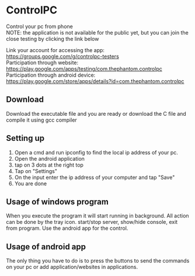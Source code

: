 # ControlPC
Control your pc from phone<br>
NOTE: the application is not available for the public yet, but you can join the close testing by clicking the link below

Link your account for accessing the app: https://groups.google.com/g/controlpc-testers<br>
Participation through website: https://play.google.com/apps/testing/com.thephantom.controlpc<br>
Participation through android device: https://play.google.com/store/apps/details?id=com.thephantom.controlpc <br>

## Download
Download the executable file and you are ready or download the C file and compile it using gcc compiler

## Setting up
1) Open a cmd and run ipconfig to find the local ip address of your pc.
2) Open the android application
3) tap on 3 dots at the right top
4) Tap on "Settings"
5) On the input enter the ip address of your computer and tap "Save"
6) You are done

## Usage of windows program
When you execute the program it will start running in background. All action can be done by the tray icon.
start/stop server, show/hide console, exit from program. Use the android app for the control.

## Usage of android app
The only thing you have to do is to press the buttons to send the commands on your pc or add application/websites in applications.
